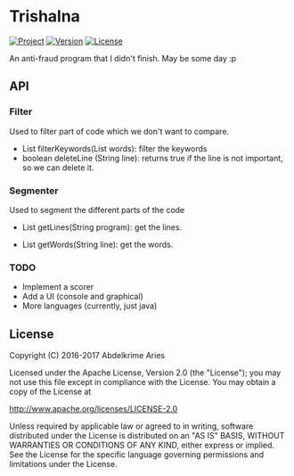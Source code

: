 # Trishalna

[![Project](https://img.shields.io/badge/Project-Trishalna-4B0082.svg)](https://github.com/kariminf/Trishalna)
[![Version](https://img.shields.io/badge/Version-0.0.1-4B0082.svg)](http://www.apache.org/licenses/LICENSE-2.0)
[![License](https://img.shields.io/badge/License-Apache_2-4B0082.svg)](http://www.apache.org/licenses/LICENSE-2.0)
<!---
[![Travis](https://img.shields.io/travis/kariminf/SentRep.svg)](https://travis-ci.org/kariminf/SentRep)
[![codecov](https://img.shields.io/codecov/c/github/kariminf/SentRep.svg)](https://codecov.io/gh/kariminf/SentRep)
[![jitpack](https://jitpack.io/v/kariminf/SentRep.svg)](https://jitpack.io/#kariminf/SentRep)
 --->

An anti-fraud program that I didn't finish. May be some day :p

## API

### Filter

Used to filter part of code which we don't want to compare.

* List<String> filterKeywords(List<String> words): filter the keywords
* boolean deleteLine (String line): returns true if the line is not important, so we can delete it.

### Segmenter

Used to segment the different parts of the code

* List<String> getLines(String program): get the lines.

* List<String> getWords(String line): get the words.

### TODO

* Implement a scorer
* Add a UI (console and graphical)
* More languages (currently, just java)

## License

Copyright (C) 2016-2017 Abdelkrime Aries

Licensed under the Apache License, Version 2.0 (the "License");
you may not use this file except in compliance with the License.
You may obtain a copy of the License at

http://www.apache.org/licenses/LICENSE-2.0

Unless required by applicable law or agreed to in writing, software
distributed under the License is distributed on an "AS IS" BASIS,
WITHOUT WARRANTIES OR CONDITIONS OF ANY KIND, either express or implied.
See the License for the specific language governing permissions and
limitations under the License.
